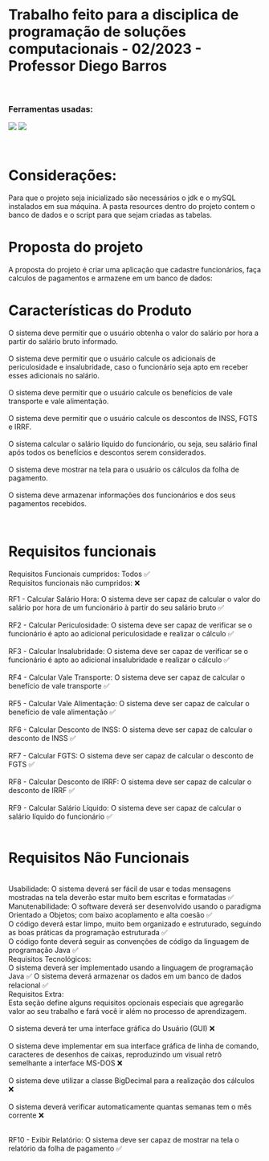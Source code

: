 # Trabalho feito para a disciplica de programação de soluções computacionais - 02/2023 - Professor Diego Barros

</br>

### Ferramentas usadas: 
<img src = "https://img.shields.io/badge/Java-ED8B00?style=for-the-badge&logo=openjdk&logoColor=white" /> <img src = "https://img.shields.io/badge/MySQL-00000F?style=for-the-badge&logo=mysql&logoColor=white" />

</br>

# Considerações:

Para que o projeto seja inicializado são necessários o jdk e o mySQL instalados em sua máquina. A pasta resources dentro do projeto contem o banco de dados e o script para que sejam criadas as tabelas.

# Proposta do projeto

A proposta do projeto é criar uma aplicação que cadastre funcionários, faça calculos de pagamentos e armazene em um banco de dados: 

# Características do Produto

O sistema deve permitir que o usuário obtenha o valor do salário por hora a partir do salário bruto informado.
</br>
</br>
O sistema deve permitir que o usuário calcule os adicionais de periculosidade e insalubridade, caso o funcionário seja apto em receber esses adicionais no salário.
</br>
</br>
O sistema deve permitir que o usuário calcule os benefícios de vale transporte e vale alimentação.
</br>
</br>
O sistema deve permitir que o usuário calcule os descontos de INSS, FGTS e IRRF.
</br>
</br>
O sistema calcular o salário líquido do funcionário, ou seja, seu salário final após todos os benefícios e descontos serem considerados.
</br>
</br>
O sistema deve mostrar na tela para o usuário os cálculos da folha de pagamento.
</br>
</br>
O sistema deve armazenar informações dos funcionários e dos seus pagamentos recebidos.

</br>

# Requisitos funcionais 

Requisitos Funcionais cumpridos: Todos ✅
</br>
Requisitos funcionais não cumpridos: ❌

RF1 - Calcular Salário Hora: O sistema deve ser capaz de calcular o valor do salário por hora de um funcionário  à partir do seu salário bruto ✅
</br>
</br>
RF2 - Calcular Periculosidade: O sistema deve ser capaz de verificar se o funcionário é apto ao adicional periculosidade e realizar o cálculo ✅
</br>
</br>
RF3 - Calcular Insalubridade: O sistema deve ser capaz de verificar se o funcionário é apto ao adicional insalubridade e realizar o cálculo ✅
</br>
</br>
RF4 - Calcular Vale Transporte: O sistema deve ser capaz de calcular o benefício de vale transporte ✅
</br>
</br>
RF5  - Calcular Vale Alimentação: O sistema deve ser capaz de calcular o benefício de vale alimentação ✅
</br>
</br>
RF6 - Calcular Desconto de INSS: O sistema deve ser capaz de calcular o desconto de INSS ✅
</br>
</br>
RF7  - Calcular FGTS: O sistema deve ser capaz de calcular o desconto de FGTS ✅
</br>
</br>
RF8 - Calcular Desconto de IRRF: O sistema deve ser capaz de calcular o desconto de IRRF ✅
</br>
</br>
RF9 - Calcular Salário Líquido: O sistema deve ser capaz de calcular o salário líquido do funcionário ✅
</br>
</br>

# Requisitos Não Funcionais 
</br>
Usabilidade: O sistema deverá ser fácil de usar e todas mensagens mostradas na tela deverão estar muito bem escritas e formatadas ✅
</br>
Manutenabilidade: 
O software deverá ser desenvolvido usando o paradigma Orientado a Objetos; com baixo acoplamento e alta coesão ✅
</br>
O código deverá estar limpo, muito bem organizado e estruturado, seguindo as boas práticas da programação estruturada ✅
</br>
O código fonte deverá seguir as convenções de código da linguagem de programação Java ✅
</br>
Requisitos Tecnológicos:
</br>
O sistema deverá ser implementado usando a linguagem de programação Java ✅
O sistema deverá armazenar os dados em um banco de dados relacional ✅
</br>
Requisitos Extra:
</br>
Esta seção define alguns requisitos opcionais especiais que agregarão valor ao seu trabalho e fará você ir além no processo de  aprendizagem.
</br>
</br>
O sistema deverá ter uma interface gráfica do Usuário (GUI) ❌
</br>
</br>
O sistema deve implementar em sua  interface gráfica de  linha de comando, caracteres de desenhos de caixas, reproduzindo um visual retrô semelhante a interface MS-DOS ❌
</br>
</br>
O sistema deve utilizar a classe BigDecimal para a realização dos cálculos ❌
</br>
</br>
O sistema deverá verificar automaticamente quantas semanas tem o mês corrente ❌
</br>
</br>

RF10 -  Exibir Relatório: O sistema deve ser capaz de mostrar na tela o relatório da folha de pagamento ✅
</br>
</br>
